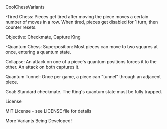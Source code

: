 CoolChessVariants

-Tired Chess:
Pieces get tired after moving the piece moves a certain number of moves in a row. When tired, pieces get disabled for 1 turn, then counter resets.

Objective: Checkmate, Capture King

-Quantum Chess:
Superposition: Most pieces can move to two squares at once, entering a quantum state.

Collapse: An attack on one of a piece's quantum positions forces it to the other. An attack on both captures it.

Quantum Tunnel: Once per game, a piece can "tunnel" through an adjacent piece.

Goal: Standard checkmate. The King's quantum state must be fully trapped.

License

MIT License - see LICENSE file for details

More Variants Being Developed!